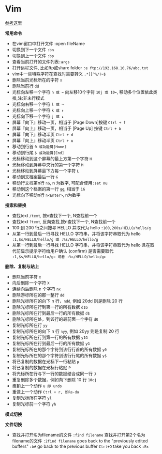 # Vim

[参考这里](https://www.runoob.com/linux/linux-vim.html)

**常用命令**
- 在vim窗口中打开文件 :open fileName
- 切换到下一个文件 `:bn`
- 切换到上一个文件 `:bp`
- 查看当前打开的文件列表`:args`
- 打开远程文件, 比如ftp或share folder `:e ftp://192.168.10.76/abc.txt`
- vim中一些特殊字符在查找时需要转义 `.*[]^%/?~$`
- 删除当前光标所在的字符 `x`
- 删除当前行 `dd`
- 光标向左移一个字符 `h 或 ←` 向左移10个字符 `10j 或 10←`, 移动多个位置依此类推,注:非末行模式
- 光标向右移一个字符 `l 或 →`
- 光标向上移一个字符 `k 或 ↑`
- 光标向下移一个字符 `j 或 ↓`
- 屏幕『向下』移动一页，相当于 [Page Down]按键 `Ctrl + f`
- 屏幕『向上』移动一页，相当于 [Page Up] 按键 `Ctrl + b`
- 屏幕『向下』移动半页 `Ctrl + d`
- 屏幕『向上』移动半页 `Ctrl + u`
- 移动到行首 `0 或功能键[Home]`
- 移动到行尾 `$ 或功能键[End]`
- 光标移动到这个屏幕的最上方第一个字符 `H`
- 光标移动到屏幕中央行的第一个字符 `M`
- 光标移动到屏幕最下方每一个字符 `L`
- 移动到文档案最后一行 `G`
- 移动行文档第n行 `nG`, n 为数字, 可配合使用`:set nu`
- 移动到这个档案的第一行 `gg`, 相当于 `1G`
- 光标向下移动n行 `n<Enter>`, n为数字

**搜索和替换**
- 查找text `/text`, 按n查找下一个, N查找前一个
- 查找text `?text`, 反向查找,按n查找下一个, N查找前一个
- 100 到 200 行之间搜寻 HELLO 并取代为 hello `:100,200s/HELLO/hello/g`
- 从第一行到最后一行寻找 HELLO 字符串，并将该字符串取代为 hello `:1,$s/HELLO/hello/g 或 :%s/HELLO/hello/g`
- 从第一行到最后一行寻找 HELLO 字符串，并将该字符串取代为 hello 且在取代前显示提示字符给用户确认 (confirm) 是否需要取代 `:1,$s/HELLO/hello/gc 或者 :%s/HELLO/hello/gc`

**删除、复制与贴上**
- 删除当前字符 `x`
- 向后删除一个字符 `X`
- 连续向后删除 n 个字符 `nx`
- 删除游标所在的那一整行 `dd`
- 删除光标所在的向下 n 行，`ndd`, 例如 20dd 则是删除 20 行
- 删除光标所在行到第一行的所有数据 `d1G`
- 删除光标所在行到最后一行的所有数据 `d$`
- 删除光标所在处，到该行的最前面一个字符 `d0`
- 复制光标所在行 `yy`
- 复制光标所在的向下 n 行 `nyy`, 例如 20yy 则是复制 20 行
- 复制光标所在行到第一行的所有数据 `y1G`
- 复制光标所在行到最后一行的所有数据 `yG`
- 复制光标所在的那个字符到该行行首的所有数据 `y0`
- 复制光标所在的那个字符到该行行尾的所有数据 `y$`
- 将已复制的数据在光标下一行粘贴 `p`
- 将已复制的数据在光标行粘贴 `P`
- 将光标所在行与下一行的数据结合成同一行 `J`
- 重复删除多个数据，例如向下删除 10 行 `10cj`
- 撤销上一个动作 `u 即 undo`
- 重做上一个动作 `Ctrl + r, 即Re-do`
- 复制光标所在字符 `yl`
- 复制光标前一个字符 `yh`

**模式切换**

**文件切换**
- 查找并打开名为filename的文件 `:find filename`
查找并打开第2个名为filename的文件 `:2find filename`
goes back to the "previously edited buffers" `:b#`
go back to the previous buffer `Ctrl+O`
take you back `:Ex`

